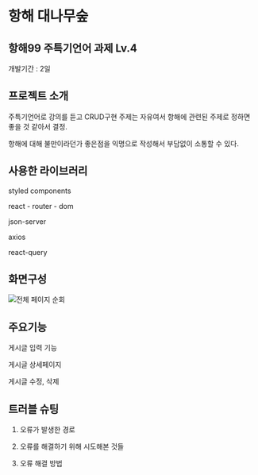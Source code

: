 # 항해 대나무숲


## 항해99 주특기언어 과제 Lv.4
개발기간 : 2일


## 프로젝트 소개
주특기언어로 강의를 듣고 CRUD구현
주제는 자유여서 항해에 관련된 주제로 정하면 좋을 것 같아서 결정.

항해에 대해 불만이라던가 좋은점을 익명으로 작성해서 부담없이 소통할 수 있다.


## 사용한 라이브러리
styled components

react - router - dom

json-server

axios

react-query


## 화면구성
![전체 페이지 순회](./image/bulletin-board-Lv4.gif)

## 주요기능
게시글 입력 기능

게시글 상세페이지

게시글 수정, 삭제


## 트러블 슈팅
1. 오류가 발생한 경로

2. 오류를 해결하기 위해 시도해본 것들

3. 오류 해결 방법